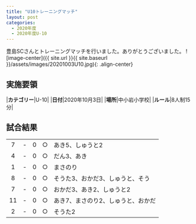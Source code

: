 ```yaml
---
title: "U10トレーニングマッチ"
layout: post
categories:
  - 2020年度
  - 2020年度U-10
---
```


豊島SCさんとトレーニングマッチを行いました。ありがとうございました。
![image-center]({{ site.url }}{{ site.baseurl }}/assets/images/20201003U10.jpg){: .align-center}

## 実施要領

|**カテゴリー**|U-10|
|**日付**|2020年10月3日|
|**場所**|中小岩小学校|
|**ルール**|8人制15分|

## 試合結果

|    |   |    |         |    |
|:--:|:-:|:--:|:--:|:--------|
|    7| - |   0|○|あき5、しゅうと2|
|    4| - |   0|○|だん3、あき|
|    1| - |   0|○|まさのり|
|    8| - |   0|○|そうた3、おかだ3、しゅうと、そう|
|    7| - |   0|○|おかだ3、あき2、しゅうと2|
|   11| - |   0|○|あき7、まさのり2、しゅうと、おかだ|
|    2| - |   0|○|そうた2|
